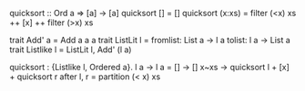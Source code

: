quicksort :: Ord a => [a] -> [a]
quicksort [] = []
quicksort (x:xs) = filter (<x) xs ++ [x] ++ filter (>x) xs

trait Add' a = Add a a a
trait ListLit l = 
  fromlist: List a -> l a
  tolist: l a -> List a
trait Listlike l = ListLit l, Add' (l a)

quicksort : {Listlike l, Ordered a}. l a -> l a =
  [] -> []
  x~xs -> quicksort l + [x] + quicksort r after l, r = partition (< x) xs

